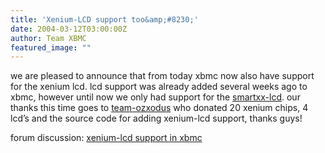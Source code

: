 ```yaml
---
title: 'Xenium-LCD support too&amp;#8230;'
date: 2004-03-12T03:00:00Z
author: Team XBMC
featured_image: ""
---
```

we are pleased to announce that from today xbmc now also have support for the xenium lcd. lcd support was already added several weeks ago to xbmc, however until now we only had support for the [smartxx-lcd](http://www.smartxx.com). our thanks this time goes to [team-ozxodus](http://www.ozxodus.com) who donated 20 xenium chips, 4 lcd’s and the source code for adding xenium-lcd support, thanks guys!

 forum discussion: [xenium-lcd support in xbmc](http://www.xboxmediaplayer.de/cgi-bin/forums/ikonboard.pl?act=st&f=1&t=2430)

 